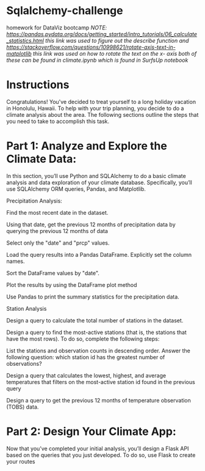 # Sqlalchemy-challenge
homework for DataViz bootcamp
*NOTE: https://pandas.pydata.org/docs/getting_started/intro_tutorials/06_calculate_statistics.html this link was used to figure out the describe function and https://stackoverflow.com/questions/10998621/rotate-axis-text-in-matplotlib this link was used on how to rotate the text on the x- axis both of these can be found in climate.ipynb which is found in SurfsUp notebook*

# Instructions

Congratulations! You've decided to treat yourself to a long holiday vacation in Honolulu, Hawaii. To help with your trip planning, you decide to do a climate analysis about the area. The following sections outline the steps that you need to take to accomplish this task.

# Part 1: Analyze and Explore the Climate Data:

In this section, you’ll use Python and SQLAlchemy to do a basic climate analysis and data exploration of your climate database. Specifically, you’ll use SQLAlchemy ORM queries, Pandas, and Matplotlib.

Precipitation Analysis:

Find the most recent date in the dataset.

Using that date, get the previous 12 months of precipitation data by querying the previous 12 months of data

Select only the "date" and "prcp" values.

Load the query results into a Pandas DataFrame. Explicitly set the column names.

Sort the DataFrame values by "date".

Plot the results by using the DataFrame plot method

Use Pandas to print the summary statistics for the precipitation data.

Station Analysis

Design a query to calculate the total number of stations in the dataset.

Design a query to find the most-active stations (that is, the stations that have the most rows). To do so, complete the following steps:

  List the stations and observation counts in descending order.
  Answer the following question: which station id has the greatest number of observations?

Design a query that calculates the lowest, highest, and average temperatures that filters on the most-active station id found in the previous query

Design a query to get the previous 12 months of temperature observation (TOBS) data. 

# Part 2: Design Your Climate App:

Now that you’ve completed your initial analysis, you’ll design a Flask API based on the queries that you just developed. To do so, use Flask to create your routes

